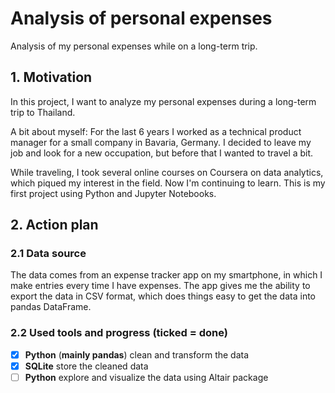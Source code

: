 # **Analysis of personal expenses**

Analysis of my personal expenses while on a long-term trip.

## **1. Motivation**

In this project, I want to analyze my personal expenses during a long-term trip to Thailand.

A bit about myself: For the last 6 years I worked as a technical product manager for a small company in Bavaria, Germany. I decided to leave my job and look for a new occupation, but before that I wanted to travel a bit.

While traveling, I took several online courses on Coursera on data analytics, which piqued my interest in the field. Now I'm continuing to learn.
This is my first project using Python and Jupyter Notebooks.

## **2. Action plan**

### **2.1 Data source**

The data comes from an expense tracker app on my smartphone, in which I make entries every time I have expenses.
The app gives me the ability to export the data in CSV format, which does things easy to get the data into pandas DataFrame.

### **2.2 Used tools and progress (ticked = done)**

- [x] **Python** (**mainly pandas**) clean and transform the data
- [x] **SQLite** store the cleaned data
- [ ] **Python** explore and visualize the data using Altair package

